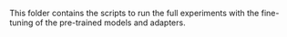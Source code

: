 This folder contains the scripts to run the full experiments with the fine-tuning of the pre-trained models and adapters. 
